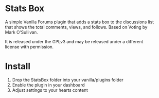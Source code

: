Stats Box
===========
A simple Vanilla Forums plugin that adds a stats box to the discussions list that shows the total comments, views, and follows. Based on Voting by Mark O\'Sullivan.

It is released under the GPLv3 and may be released under a different license with permission.

Install
=======
1.	Drop the StatsBox folder into your vanilla/plugins folder
2.	Enable the plugin in your dashboard
3.	Adjust settings to your hearts content